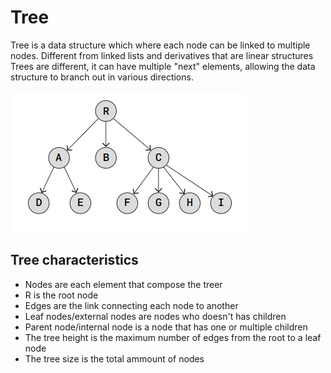 # Tree

Tree is a data structure which where each node can be linked to multiple nodes.
Different from linked lists and derivatives that are linear structures Trees are different, it can have multiple "next" elements, allowing the data structure to branch out in various directions.

![Tree](./tree.png)

## Tree characteristics

- Nodes are each element that compose the treer
- R is the root node
- Edges are the link connecting each node to another
- Leaf nodes/external nodes are nodes who doesn't has children
- Parent node/internal node is a node that has one or multiple children
- The tree height is the maximum number of edges from the root to a leaf node
- The tree size is the total ammount of nodes
